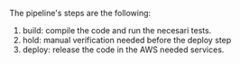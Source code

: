 The pipeline's steps are the following:
1. build: compile the code and run the necesari tests.
2. hold: manual verification needed before the deploy step
3. deploy: release the code in the AWS needed services.